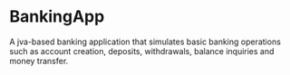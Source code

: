 # BankingApp
A jva-based banking application that simulates basic banking operations such as account creation, deposits, withdrawals, balance inquiries and money transfer.
